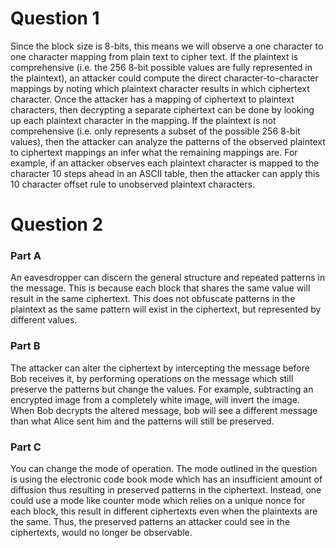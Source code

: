 # Question 1

Since the block size is 8-bits, this means we will observe a one character to one character mapping from plain text to cipher text.
If the plaintext is comprehensive (i.e. the 256 8-bit possible values are fully represented in the plaintext),
an attacker could compute the direct character-to-character mappings by noting which plaintext character results in which ciphertext character.
Once the attacker has a mapping of ciphertext to plaintext characters, then decrypting a separate ciphertext can be done by looking up each plaintext character in the mapping.
If the plaintext is not comprehensive (i.e. only represents a subset of the possible 256 8-bit values), then the attacker can analyze the patterns of the observed plaintext to ciphertext mappings an infer what the remaining mappings are.
For example, if an attacker observes each plaintext character is mapped to the character 10 steps ahead in an ASCII table, then the attacker can apply this 10 character offset rule to unobserved plaintext characters.

# Question 2

### Part A
An eavesdropper can discern the general structure and repeated patterns in the message.
This is because each block that shares the same value will result in the same ciphertext.
This does not obfuscate patterns in the plaintext as the same pattern will exist in the ciphertext, but represented by different values.

### Part B
The attacker can alter the ciphertext by intercepting the message before Bob receives it, by performing operations on the message which still preserve the patterns but change the values.
For example, subtracting an encrypted image from a completely white image, will invert the image.
When Bob decrypts the altered message, bob will see a different message than what Alice sent him and the patterns will still be preserved.

### Part C
You can change the mode of operation.
The mode outlined in the question is using the electronic code book mode which has an insufficient amount of diffusion thus resulting in preserved patterns in the ciphertext.
Instead, one could use a mode like counter mode which relies on a unique nonce for each block, this result in different ciphertexts even when the plaintexts are the same.
Thus, the preserved patterns an attacker could see in the ciphertexts, would no longer be observable.

